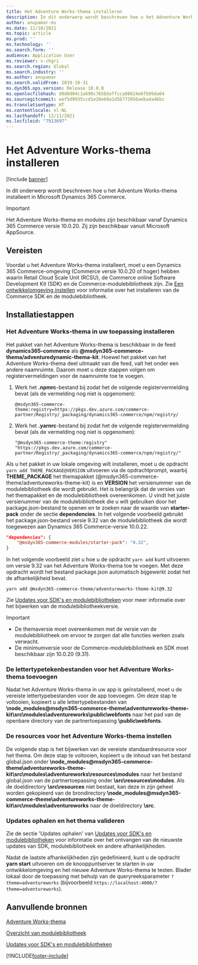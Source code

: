 ```yaml
---
title: Het Adventure Works-thema installeren
description: In dit onderwerp wordt beschreven hoe u het Adventure Works-thema installeert in Microsoft Dynamics 365 Commerce.
author: anupamar-ms
ms.date: 12/10/2021
ms.topic: article
ms.prod: ''
ms.technology: ''
ms.search.form: ''
audience: Application User
ms.reviewer: v-chgri
ms.search.region: Global
ms.search.industry: ''
ms.author: anupamar
ms.search.validFrom: 2019-10-31
ms.dyn365.ops.version: Release 10.0.8
ms.openlocfilehash: d9d0d04c1a698c765b5effcca88624e6fb99da64
ms.sourcegitcommit: eef5d9935ccd1e20e69a1d5b773956aeba4a46bc
ms.translationtype: HT
ms.contentlocale: nl-NL
ms.lasthandoff: 12/11/2021
ms.locfileid: "7913697"
---
```

# <a name="install-the-adventure-works-theme"></a>Het Adventure Works-thema installeren

[!include [banner](includes/banner.md)]

In dit onderwerp wordt beschreven hoe u het Adventure Works-thema installeert in Microsoft Dynamics 365 Commerce. 

> [!IMPORTANT]
> Het Adventure Works-thema en modules zijn beschikbaar vanaf Dynamics 365 Commerce versie 10.0.20. Zij zijn beschikbaar vanuit Microsoft AppSource.

## <a name="prerequisites"></a>Vereisten

Voordat u het Adventure Works-thema installeert, moet u een Dynamics 365 Commerce-omgeving (Commerce versie 10.0.20 of hoger) hebben waarin Retail Cloud Scale Unit (RCSU), de Commerce online Software Development Kit (SDK) en de Commerce-modulebibliotheek zijn. Zie [Een ontwikkelomgeving instellen](e-commerce-extensibility/setup-dev-environment.md) voor informatie over het installeren van de Commerce SDK en de modulebibliotheek. 

## <a name="installation-steps"></a>Installatiestappen

### <a name="install-the-adventure-works-theme-in-your-application"></a>Het Adventure Works-thema in uw toepassing installeren

Het pakket van het Adventure Works-thema is beschikbaar in de feed **dynamics365-commerce** als **@msdyn365-commerce-thema/adventuredynamic-thema-kit**. Hoewel het pakket van het Adventure Works-thema deel uitmaakt van die feed, valt het onder een andere naamruimte. Daarom moet u deze stappen volgen om registervermeldingen voor de naamruimte toe te voegen.

1. Werk het **.npmrc**-bestand bij zodat het de volgende registervermelding bevat (als de vermelding nog niet is opgenomen):

    `@msdyn365-commerce-theme:registry=https://pkgs.dev.azure.com/commerce-partner/Registry/_packaging/dynamics365-commerce/npm/registry/`

1. Werk het **.yarnrc**-bestand bij zodat het de volgende registervermelding bevat (als de vermelding nog niet is opgenomen):

    `"@msdyn365-commerce-theme:registry" "https://pkgs.dev.azure.com/commerce-partner/Registry/_packaging/dynamics365-commerce/npm/registry/"`  
    
Als u het pakket in uw lokale omgeving wilt installeren, moet u de opdracht `yarn add THEME_PACKAGE@VERSION` uitvoeren via de opdrachtprompt, waarbij **THEME_PACKAGE** het themapakket (@msdyn365-commerce-theme/adventureworks-theme-kit) is en **VERSION** het versienummer van de modulebibliotheek die wordt gebruikt. Het is belangrijk dat de versies van het themapakket en de modulebibliotheek overeenkomen. U vindt het juiste versienummer van de modulebibliotheek die u wilt gebruiken door het package.json-bestand te openen en te zoeken naar de waarde van **starter-pack** onder de sectie **dependencies**. In het volgende voorbeeld gebruikt het package.json-bestand versie 9.32 van de modulebibliotheek die wordt toegewezen aan Dynamics 365 Commerce-versie 10.0.22.  

```json
"dependencies": {
    "@msdyn365-commerce-modules/starter-pack": "9.32",
}
```

In het volgende voorbeeld ziet u hoe u de opdracht `yarn add` kunt uitvoeren om versie 9.32 van het Adventure Works-thema toe te voegen. Met deze opdracht wordt het bestand package.json automatisch bijgewerkt zodat het de afhankelijkheid bevat.

`yarn add @msdyn365-commerce-theme/adventureworks-theme-kit@9.32`

Zie [Updates voor SDK's en modulebibliotheken](e-commerce-extensibility/sdk-updates.md) voor meer informatie over het bijwerken van de modulebibliotheekversie. 

> [!IMPORTANT]
> - De themaversie moet overeenkomen met de versie van de modulebibliotheek om ervoor te zorgen dat alle functies werken zoals verwacht. 
> - De minimumversie voor de Commerce-modulebibliotheek en SDK moet beschikbaar zijn 10.0.20 (9.31). 

### <a name="add-the-font-files-for-the-adventure-works-theme"></a>De lettertypetekenbestanden voor het Adventure Works-thema toevoegen

Nadat het Adventure Works-thema in uw app is geïnstalleerd, moet u de vereiste lettertypebestanden voor de app toevoegen. Om deze stap te voltooien, kopieert u alle lettertypebestanden van **\node_modules@msdyn365-commerce-theme\adventureworks-theme-kit\src\modules\adventureworks\public\webfonts** naar het pad van de openbare directory van de partnertoepassing **\public\webfonts**.

### <a name="set-up-the-resources-for-the-adventure-works-theme"></a>De resources voor het Adventure Works-thema instellen

De volgende stap is het bijwerken van de vereiste standaardresource voor het thema. Om deze stap te voltooien, kopieert u de inhoud van het bestand global.json onder **\node_modules@msdyn365-commerce-theme\adventureworks-theme-kit\src\modules\adventureworks\resources\modules** naar het bestand global.json van de partnertoepassing onder **\src\resources\modules**. Als de doeldirectory **\src\resources** niet bestaat, kan deze in zijn geheel worden gekopieerd van de brondirectory **\node_modules@msdyn365-commerce-theme\adventureworks-theme-kit\src\modules\adventureworks** naar de doeldirectory **\src**.

### <a name="pull-updates-and-validate-the-theme"></a>Updates ophalen en het thema valideren

Zie de sectie 'Updates ophalen' van [Updates voor SDK's en modulebibliotheken](e-commerce-extensibility/sdk-updates.md#pull-updates) voor informatie over het ontvangen van de nieuwste updates van SDK, modulebibliotheek en andere afhankelijkheden.

Nadat de laatste afhankelijkheden zijn gedefinieerd, kunt u de opdracht **yarn start** uitvoeren om de knooppuntserver te starten in uw ontwikkelomgeving en het nieuwe Adventure Works-thema te testen. Blader lokaal door de toepassing met behulp van de queryreeksparameter `?theme=adventureworks` (bijvoorbeeld `https://localhost:4000/?theme=adventureworks`).

## <a name="additional-resources"></a>Aanvullende bronnen

[Adventure Works-thema](adventure-works-theme.md)

[Overzicht van modulebibliotheek](starter-kit-overview.md)

[Updates voor SDK's en modulebibliotheken](e-commerce-extensibility/sdk-updates.md)

[!INCLUDE[footer-include](../includes/footer-banner.md)]
